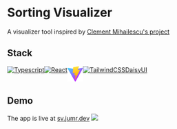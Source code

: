 # Sorting Visualizer

A visualizer tool inspired by [Clement Mihailescu's project](https://github.com/clementmihailescu/Sorting-Visualizer)

## Stack
<div style="display: flex;">
  <a href="https://www.typescriptlang.org"><img src="https://raw.githubusercontent.com/danielcranney/readme-generator/main/public/icons/skills/typescript-colored.svg" width="36" height="36" alt="Typescript" /></a>
  <a href="https://www.reactjs.org"><img src="https://raw.githubusercontent.com/danielcranney/readme-generator/main/public/icons/skills/react-colored.svg" width="36" height="36" alt="React" /></a>
  <a href="https://www.vitejs.dev"><img src="https://github.com/juliusmarminge/sorting-visualizer/blob/master/public/vite.svg" width="36" height="36" alt="Vite" /></a>
  <a href="https://www.tailwindcss.com"><img src="https://raw.githubusercontent.com/danielcranney/readme-generator/main/public/icons/skills/tailwindcss-colored.svg" width="36" height="36" alt="TailwindCSS" /></a>
  <a href="https://daisyui.com">DaisyUI</a>
</div>


## Demo
The app is live at [sv.jumr.dev](https://sv.jumr.dev)
<a href="https://sv.jumr.dev">
   <img src="https://user-images.githubusercontent.com/51714798/175004224-87370b3c-5bf0-4c6e-828e-490bff464adb.gif" />
</a>

